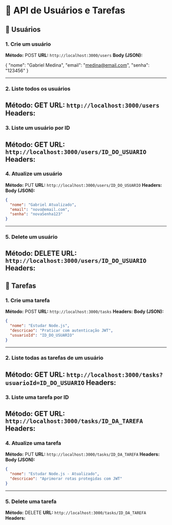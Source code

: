 # 📌 API de Usuários e Tarefas


## 👤 Usuários

### 1. Crie um usuário

**Método:** POST
**URL:** `http://localhost:3000/users`
**Body (JSON):**

{
  "nome": "Gabriel Medina",
  "email": "medina@email.com",
  "senha": "123456"
}

---

### 2. Liste todos os usuários

**Método:** GET
**URL:** `http://localhost:3000/users`
**Headers:**
---

### 3. Liste um usuário por ID

**Método:** GET
**URL:** `http://localhost:3000/users/ID_DO_USUARIO`
**Headers:**
---

### 4. Atualize um usuário

**Método:** PUT
**URL:** `http://localhost:3000/users/ID_DO_USUARIO`
**Headers:**
**Body (JSON):**

```json
{
  "nome": "Gabriel Atualizado",
  "email": "novo@email.com",
  "senha": "novaSenha123"
}
```

---

### 5. Delete um usuário

**Método:** DELETE
**URL:** `http://localhost:3000/users/ID_DO_USUARIO`
**Headers:**
---

## 📝 Tarefas

### 1. Crie uma tarefa

**Método:** POST
**URL:** `http://localhost:3000/tasks`
**Headers:**
**Body (JSON):**

```json
{
  "nome": "Estudar Node.js",
  "descricao": "Praticar com autenticação JWT",
  "usuarioId": "ID_DO_USUARIO"
}
```

---

### 2. Liste todas as tarefas de um usuário

**Método:** GET
**URL:** `http://localhost:3000/tasks?usuarioId=ID_DO_USUARIO`
**Headers:**
---

### 3. Liste uma tarefa por ID

**Método:** GET
**URL:** `http://localhost:3000/tasks/ID_DA_TAREFA`
**Headers:**
---

### 4. Atualize uma tarefa

**Método:** PUT
**URL:** `http://localhost:3000/tasks/ID_DA_TAREFA`
**Headers:**
**Body (JSON):**

```json
{
  "nome": "Estudar Node.js - Atualizado",
  "descricao": "Aprimorar rotas protegidas com JWT"
}
```

---

### 5. Delete uma tarefa

**Método:** DELETE
**URL:** `http://localhost:3000/tasks/ID_DA_TAREFA`
**Headers:**